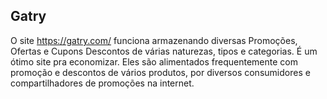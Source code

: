 ## Gatry

O site https://gatry.com/ funciona armazenando diversas Promoções, Ofertas e Cupons Descontos de várias naturezas, tipos e categorias. É um ótimo site pra economizar. Eles são alimentados frequentemente com promoção e descontos de vários produtos, por diversos consumidores e compartilhadores de promoções na internet.